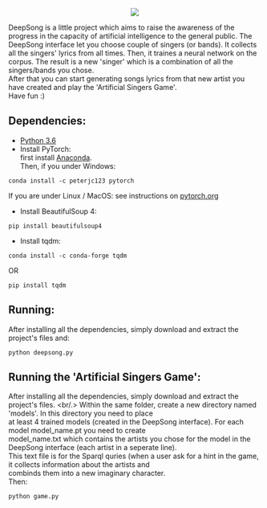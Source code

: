 <p align="center"> 
<img src="https://i.imgur.com/wSIr6IY.png">
</p>
DeepSong is a little project which aims to raise the awareness of the progress in the capacity of artificial intelligence to the general public. The DeepSong interface let you choose couple of singers (or bands). It collects all the singers' lyrics from all times. Then, it traines a neural network on the corpus. The result is a new 'singer' which is a combination of all the singers/bands you chose.<br/>
After that you can start generating songs lyrics from that new artist you have created and play the 'Artificial Singers Game'.<br/>
Have fun :)

## Dependencies:
* [Python 3.6](https://www.python.org/downloads/)
* Install PyTorch: <br/>
first install [Anaconda](https://www.anaconda.com/download/). <br/>
Then, if you under Windows: <br/>
```
conda install -c peterjc123 pytorch
```

If you are under Linux / MacOS: see instructions on [pytorch.org](https://www.pytorch.org)<br/>
* Install BeautifulSoup 4: <br/>
```
pip install beautifulsoup4
```
* Install tqdm: <br/>
```
conda install -c conda-forge tqdm
```
OR
```
pip install tqdm
```

## Running:
After installing all the dependencies, simply download and extract the project's files and: <br/>
```
python deepsong.py
```

## Running the 'Artificial Singers Game':
After installing all the dependencies, simply download and extract the project's files. <br/.>
Within the same folder, create a new directory named 'models'. In this directory you need to place <br/>
at least 4 trained models (created in the DeepSong interface). For each model  model_name.pt you need to create <br/>
model_name.txt which contains the artists you chose for the model in the DeepSong interface (each artist in a seperate line). <br/>
This text file is for the Sparql quries (when a user ask for a hint in the game, it collects information about the artists and <br/>
combinds them into a new imaginary character. <br/>
Then: <br/>
```
python game.py
```
